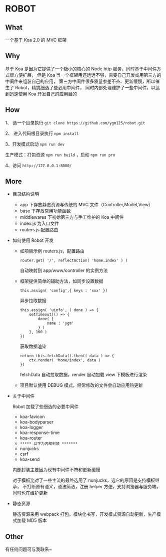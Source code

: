 ROBOT
========

## What

一个基于 Koa 2.0 的 MVC 框架

## Why

基于 Koa 是因为它提供了一个极小的核心的 Node http 服务，同时基于中间件方式很方便扩展，
但是 Koa 当一个框架用还远远不够，需要自己开发或用第三方的中间件来组装自己的应用，
第三方中间件很多质量参差不齐、更新缓慢，所以催生了 Robot，精挑细选了些必用中间件，
同时内部处理维护了一些中间件，以达到迅速使用 Koa 开发自己的应用目的

## How

1、 选一个目录执行 `git clone https://github.com/ygm125/robot.git`

2、 进入代码根目录执行 `npm install`

3、开发模式启动 `npm run dev`

生产模式：打包资源 `npm run build` ，启动 `npm run pro`

4、访问 `http://127.0.0.1:8080/`

## More

- 目录结构说明

    - app 下存放静态资源与传统的 MVC 文件（Controller,Model,View）
    - base 下存放常用功能函数
    - middlewares 下初始第三方与手工维护的 Koa 中间件
    - index.js 为入口文件
    - routers.js 配置路由

- 如何使用 Robot 开发

    - 如项目示例 routers.js，配置路由 
        ```
        router.get( '/', reflectAction( 'home.index' ) )
        ```
        自动映射到 app/www/controller 的实例方法

    - 框架提供简单的辅助方法，如同步设置数据 
        ```
        this.assign( 'config',{ keys : 'xxx' })
        ```

        异步拉取数据
        ```
        this.assign( 'uinfo', ( done ) => {
            setTimeout(() => {
                done( {
                    name : 'ygm'
                } )
            }, 100 )
        })
        ```

        获取数据渲染
        ```
        return this.fetchData().then(( data ) => {
            ctx.render( 'home/index', data )
        })
        ```

        fetchData 自动拉取数据，render 自动加载 view 下模板进行渲染

    - 项目默认使用 DEBUG 模式，经常修改的文件会自动应用热更新

- 关于中间件

    Robot 加载了些细选的必要中间件

    - koa-favicon
    - koa-bodyparser
    - koa-logger
    - koa-response-time
    - koa-router
    - `***** 以下为内部封装 *******`
    - nunjucks
    - csrf
    - koa-send

    内部封装主要因为现有中间件不符和更新缓慢

    对于模板比对了一些主流的最终选用了 nunjucks，选它的原因是支持模板继承，
    不打断原有语义，语法简洁，注册 helper 方便，支持浏览器与服务端，同时也在维护更新

- 静态资源

    静态资源采用 webpack 打包，模块化书写，开发模式资源自动更新，生产模式加载 MD5 版本

## Other

有任何问题可与我联系~


